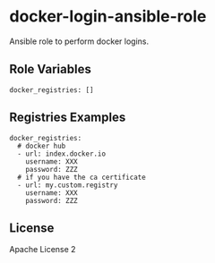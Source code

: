 # docker-login-ansible-role

Ansible role to perform docker logins.

Role Variables
--------------

```
docker_registries: []
```

Registries  Examples
----------
```
docker_registries:
  # docker hub
  - url: index.docker.io
    username: XXX
    password: ZZZ
  # if you have the ca certificate
  - url: my.custom.registry
    username: XXX
    password: ZZZ
```
License
-------

Apache License 2
